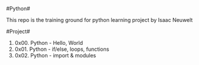 #Python#

This repo is the training ground for python learning project by Isaac Neuwelt

#Project#

1. 0x00. Python - Hello, World
2. 0x01. Python - if/else, loops, functions
3. 0x02. Python - import & modules
